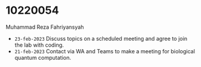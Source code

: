 # 10220054
Muhammad Reza Fahriyansyah

+ `23-feb-2023` Discuss topics on a scheduled meeting and agree to join the lab with coding.
+ `21-feb-2023` Contact via WA and Teams to make a meeting for biological quantum computation.
